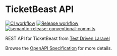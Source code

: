 # TicketBeast API

[![CI workflow](https://github.com/montealegreluis/ticketbeast-api/actions/workflows/ci.yml/badge.svg)](https://github.com/montealegreluis/ticketbeast-api/actions/workflows/ci.yml)
[![Release workflow](https://github.com/montealegreluis/ticketbeast-api/actions/workflows/release.yml/badge.svg)](https://github.com/montealegreluis/ticketbeast-api/actions/workflows/release.yml)
[![semantic-release: conventional-commits](https://img.shields.io/badge/semantic--release-conventionalcommits-e10079?logo=semantic-release)](https://github.com/semantic-release/semantic-release)

REST API for TicketBeast from [Test Driven Laravel](https://testdrivenlaravel.com/) 

Browse the [OpenAPI Specification](https://montealegreluis.com/ticketbeast-api/) for more details.
